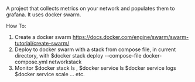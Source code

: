 A project that collects metrics on your network and populates them to grafana.  It uses docker swarm.

How To:
  1) Create a docker swarm https://docs.docker.com/engine/swarm/swarm-tutorial/create-swarm/
  2) Deploy to docker swarm with a stack from compose file, in current directory, with $docker stack deploy --compose-file docker-compose.yml networkstack
  3) Monitor $docker stack ls , $docker service ls $docker service logs $docker service scale ... etc.
